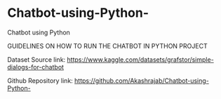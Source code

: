 # Chatbot-using-Python-
Chatbot using Python 

GUIDELINES ON HOW TO RUN THE CHATBOT IN PYTHON PROJECT 

Dataset Source link: 
https://www.kaggle.com/datasets/grafstor/simple-dialogs-for-chatbot


Github Repository link:
https://github.com/Akashrajab/Chatbot-using-Python-

